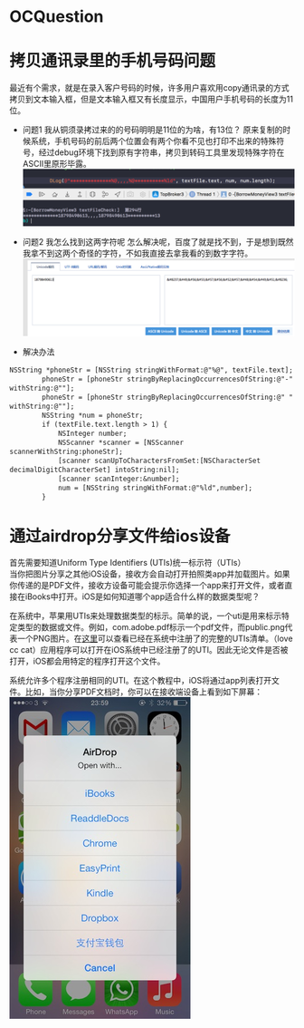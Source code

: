 # OCQuestion
# 拷贝通讯录里的手机号码问题
最近有个需求，就是在录入客户号码的时候，许多用户喜欢用copy通讯录的方式拷贝到文本输入框，但是文本输入框又有长度显示，中国用户手机号码的长度为11位。
* 问题1 我从铜须录拷过来的的号码明明是11位的为啥，有13位？
原来复制的时候系统，手机号码的前后两个位置会有两个你看不见也打印不出来的特殊符号，经过debug环境下找到原有字符串，拷贝到转码工具里发现特殊字符在ASCII里原形毕露。
![ALT](/question1.png)
  
  
* 问题2 我怎么找到这两字符呢
怎么解决呢，百度了就是找不到，于是想到既然我拿不到这两个奇怪的字符，不如我直接去拿我看的到数字字符。
![ALT](/question2.png)
  
  
* 解决办法
```
NSString *phoneStr = [NSString stringWithFormat:@"%@", textFile.text];
        phoneStr = [phoneStr stringByReplacingOccurrencesOfString:@"-" withString:@""];
        phoneStr = [phoneStr stringByReplacingOccurrencesOfString:@" " withString:@""];
        NSString *num = phoneStr;
        if (textFile.text.length > 1) {
            NSInteger number;
            NSScanner *scanner = [NSScanner scannerWithString:phoneStr];
            [scanner scanUpToCharactersFromSet:[NSCharacterSet decimalDigitCharacterSet] intoString:nil];
            [scanner scanInteger:&number];
            num = [NSString stringWithFormat:@"%ld",number];
        }
```


# 通过airdrop分享文件给ios设备
首先需要知道Uniform Type Identifiers (UTIs)统一标示符（UTIs）  
当你把图片分享之其他iOS设备，接收方会自动打开拍照类app并加载图片。如果你传递的是PDF文件，接收方设备可能会提示你选择一个app来打开文件，或者直接在iBooks中打开。iOS是如何知道哪个app适合什么样的数据类型呢？
 
在系统中，苹果用UTIs来处理数据类型的标示。简单的说，一个uti是用来标示特定类型的数据或文件。例如，com.adobe.pdf标示一个pdf文件，而public.png代表一个PNG图片。在[这里](https://developer.apple.com/library/content/documentation/Miscellaneous/Reference/UTIRef/Articles/System-DeclaredUniformTypeIdentifiers.html)可以查看已经在系统中注册了的完整的UTIs清单。（love cc cat）应用程序可以打开在iOS系统中已经注册了的UTI。因此无论文件是否被打开，iOS都会用特定的程序打开这个文件。
 
系统允许多个程序注册相同的UTI。在这个教程中，iOS将通过app列表打开文件。比如，当你分享PDF文档时，你可以在接收端设备上看到如下屏幕：
![ALT](/share.jpg)


